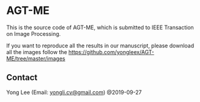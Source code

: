 # AGT-ME
This is the source code of AGT-ME, which is submitted to IEEE Transaction on Image Processing.

If you want to reproduce all the results in our manuscript, please download all the images follow the  https://github.com/yongleex/AGT-ME/tree/master/images 

## Contact
Yong Lee (Email: yongli.cv@gmail.com) @2019-09-27


